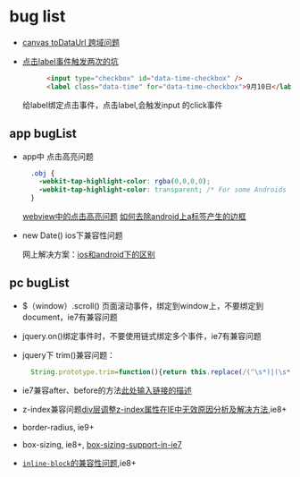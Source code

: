 # bug list

- [canvas toDataUrl 跨域问题][2]

- [点击label事件触发两次的坑][7]

  ```html
        <input type="checkbox" id="data-time-checkbox" />
        <label class="data-time" for="data-time-checkbox">9月10日</label>
  ```

  给label绑定点击事件，点击label,会触发input 的click事件

## app bugList

- app中 点击高亮问题

  ```css
    .obj {
      -webkit-tap-highlight-color: rgba(0,0,0,0);
      -webkit-tap-highlight-color: transparent; /* For some Androids */
    }
  ```

  [webview中的点击高亮问题][8]
  [如何去除android上a标签产生的边框][9]

- new Date() ios下兼容性问题

    网上解决方案：[ios和android下的区别][1]

## pc bugList
- $（window）.scroll() 页面滚动事件，绑定到window上，不要绑定到document，ie7有兼容问题

- jquery.on()绑定事件时，不要使用链式绑定多个事件，ie7有兼容问题

- jquery下 trim()兼容问题：

    ```js
      String.prototype.trim=function(){return this.replace(/(^\s*)|(\s*$)/g,"");}
    ```

- ie7兼容after、before的方法[此处输入链接的描述][3]
- z-index兼容问题[div层调整z-index属性在IE中无效原因分析及解决方法][4],ie8+
- border-radius, ie9+
- box-sizing, ie8+, [box-sizing-support-in-ie7][5]
- [`inline-block`的兼容性问题][6],ie8+

[1]: http://www.cnblogs.com/jun3101s/p/5585652.html
[2]: http://www.cnblogs.com/rubekid/p/4907347.html
[3]: http://www.cnblogs.com/front-end-develop/p/5754216.html
[4]: http://www.jb51.net/css/73529.html
[5]: https://stackoverflow.com/questions/2909667/box-sizing-support-in-ie7
[6]: http://www.cnblogs.com/charling/p/3358475.html
[7]: http://www.tuicool.com/articles/zqy2Ez
[8]: http://www.barretlee.com/blog/2014/03/31/tap-highlight-in-webview/
[9]: http://www.cnblogs.com/PeunZhang/archive/2013/02/28/2907708.html
